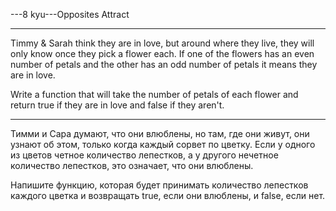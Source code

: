 ---8 kyu---Opposites Attract

---

Timmy & Sarah think they are in love, but around where they live, they will only know once they pick a flower each. If one of the flowers has an even number of petals and the other has an odd number of petals it means they are in love.

Write a function that will take the number of petals of each flower and return true if they are in love and false if they aren't.

---

Тимми и Сара думают, что они влюблены, но там, где они живут, они узнают об этом, только когда каждый сорвет по цветку. Если у одного из цветов четное количество лепестков, а у другого нечетное количество лепестков, это означает, что они влюблены.

Напишите функцию, которая будет принимать количество лепестков каждого цветка и возвращать true, если они влюблены, и false, если нет.
